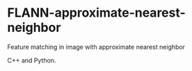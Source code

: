 # FLANN-approximate-nearest-neighbor
Feature matching in image with approximate nearest neighbor

C++ and Python.
